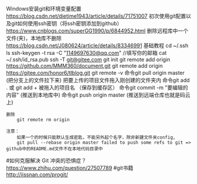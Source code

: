 Windows安装git和环境变量配置
	https://blog.csdn.net/dietime1943/article/details/71751007
初次使用git配置以及git如何使用ssh密钥（将ssh密钥添加到github）
	https://www.cnblogs.com/superGG1990/p/6844952.html
删除远程库中一个文件(夹)，本地库不删除
	https://blog.csdn.net/J080624/article/details/83346991
基础教程
	cd ~/.ssh
	ls
	ssh-keygen -t rsa -C "1149697630@qq.com" //填写你的邮箱
	cat ~/.ssh/id_rsa.pub
	ssh -T git@gitee.com
	git init
	git remote add origin https://github.com/MMM360/document.git
	git remote add origin https://gitee.com/honor6/tlblog.git
	git remote -v
	命令git pull origin master (把分支上的文件拉下来)
	把要上传的项目文件拖入刚创建的文件夹内
	命令git add . 或 git add + 被拖入的项目名 （保存到缓存区）
	命令git commit -m "要编辑的内容" (推送到本地库中)
	命令git push origin master (推送到远端仓库也就是码云上)
	
	删除
		git remote rm origin

	注意：
		如果一个的时候只能默认生成密匙，不能另外起个名字，除非新建文件夹config,
		git pull --rebase origin master failed to push some refs to git => github中的README.md文件不在本地代码目录中
#如何克服解决 Git 冲突的恐惧症？
	https://www.zhihu.com/question/27507789
#git书籍
	http://iissnan.com/progit/